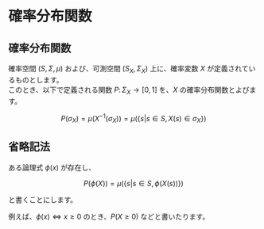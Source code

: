 # 確率分布関数

## 確率分布関数

確率空間 $(S, \Sigma, \mu)$ および、可測空間 $(S_{X}, \Sigma_{X})$ 上に、確率変数 $X$ が定義されているものとします。   
このとき、以下で定義される関数 $P \colon \Sigma_{X} \rightarrow [0, 1]$ を、$X$ の確率分布関数とよびます。  

$$
P(\sigma_{X}) = \mu(X^{-1}(\sigma_{X})) = \mu(\{s| s \in S, X(s) \in \sigma_{X} \})
$$

## 省略記法
ある論理式 $\phi(x)$ が存在し、

$$
P(\phi(X)) = \mu(\{s| s \in S, \phi(X(s)) \})
$$

と書くことにします。

例えば、$\phi(x) \Leftrightarrow x \geq 0$ のとき、$P(X \geq 0)$ などと書いたります。
